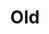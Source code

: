 ---
layout: page
title: Old
nav: true
nav_order: 99
dropdown: true
children:
    - title: Call for Papers
      permalink: /cfp/
    - title: divider
    - title: Call for Scientific Models
      permalink: /cfsm/
    - title: divider
    - title: Camera-Ready Instruction
      permalink: /camera_ready/
---